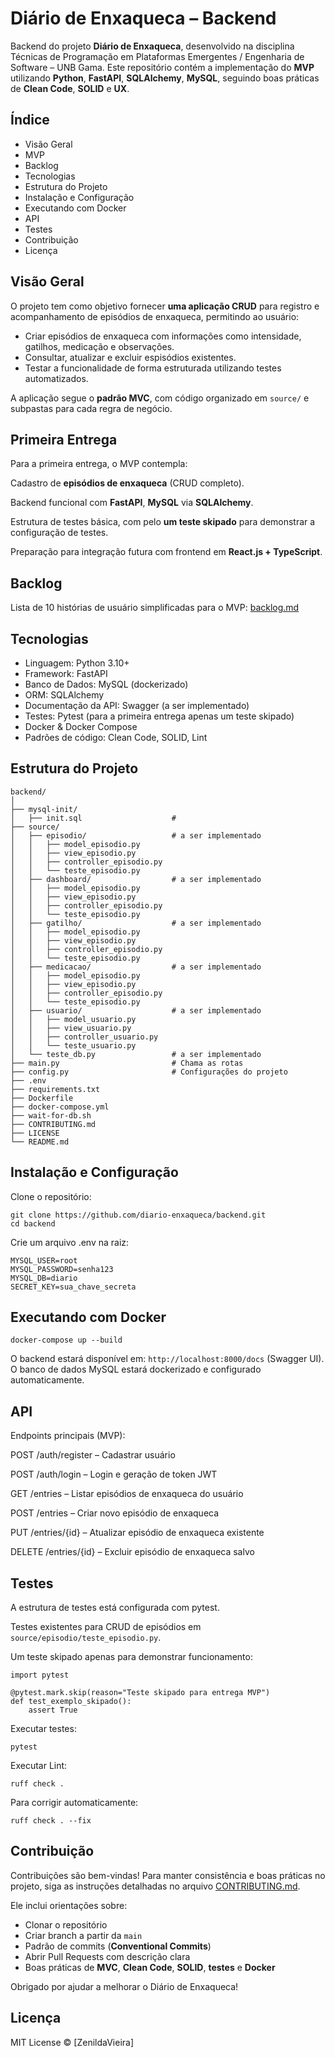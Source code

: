 # Diário de Enxaqueca – Backend

Backend do projeto **Diário de Enxaqueca**, desenvolvido na disciplina Técnicas de Programação em Plataformas Emergentes / Engenharia de Software – UNB Gama.
Este repositório contém a implementação do **MVP** utilizando **Python**, **FastAPI**, **SQLAlchemy**, **MySQL**, seguindo boas práticas de **Clean Code**, **SOLID** e **UX**.

## Índice

* Visão Geral 
* MVP
* Backlog
* Tecnologias
* Estrutura do Projeto
* Instalação e Configuração
* Executando com Docker
* API
* Testes
* Contribuição
* Licença

## Visão Geral

O projeto tem como objetivo fornecer **uma aplicação CRUD** para registro e acompanhamento de episódios de enxaqueca, permitindo ao usuário:
* Criar episódios de enxaqueca com informações como intensidade, gatilhos, medicação e observações.
* Consultar, atualizar e excluir espisódios existentes.
* Testar a funcionalidade de forma estruturada utilizando testes automatizados.

A aplicação segue o **padrão MVC**, com código organizado em `source/` e subpastas para cada regra de negócio.

## Primeira Entrega

Para a primeira entrega, o MVP contempla:

Cadastro de **episódios de enxaqueca** (CRUD completo).

Backend funcional com **FastAPI**, **MySQL** via **SQLAlchemy**.

Estrutura de testes básica, com pelo **um teste skipado** para demonstrar a configuração de testes.

Preparação para integração futura com frontend em **React.js + TypeScript**.

## Backlog

Lista de 10 histórias de usuário simplificadas para o MVP: [backlog.md](https://github.com/diario-enxaqueca/documentacao/blob/main/docs/backlog.md)

## Tecnologias

* Linguagem: Python 3.10+
* Framework: FastAPI
* Banco de Dados: MySQL (dockerizado)
* ORM: SQLAlchemy
* Documentação da API: Swagger (a ser implementado)
* Testes: Pytest (para a primeira entrega apenas um teste skipado)
* Docker & Docker Compose
* Padrões de código: Clean Code, SOLID, Lint

## Estrutura do Projeto
```code
backend/
│
├── mysql-init/
│   ├── init.sql                    # 
├── source/
│   ├── episodio/                   # a ser implementado
│   │   ├── model_episodio.py
│   │   ├── view_episodio.py
│   │   ├── controller_episodio.py
│   │   └── teste_episodio.py
│   ├── dashboard/                  # a ser implementado
│   │   ├── model_episodio.py
│   │   ├── view_episodio.py
│   │   ├── controller_episodio.py
│   │   └── teste_episodio.py
│   ├── gatilho/                    # a ser implementado
│   │   ├── model_episodio.py
│   │   ├── view_episodio.py
│   │   ├── controller_episodio.py
│   │   └── teste_episodio.py
│   ├── medicacao/                  # a ser implementado
│   │   ├── model_episodio.py
│   │   ├── view_episodio.py
│   │   ├── controller_episodio.py
│   │   └── teste_episodio.py
│   ├── usuario/                    # a ser implementado
│   │   ├── model_usuario.py
│   │   ├── view_usuario.py
│   │   ├── controller_usuario.py
│   │   └── teste_usuario.py
│   └── teste_db.py                 # a ser implementado
├── main.py                         # Chama as rotas
├── config.py                       # Configurações do projeto
├── .env
├── requirements.txt
├── Dockerfile
├── docker-compose.yml
├── wait-for-db.sh
├── CONTRIBUTING.md
├── LICENSE
└── README.md
```

## Instalação e Configuração

Clone o repositório:
```code
git clone https://github.com/diario-enxaqueca/backend.git
cd backend
```

Crie um arquivo .env na raiz:
```code
MYSQL_USER=root
MYSQL_PASSWORD=senha123
MYSQL_DB=diario
SECRET_KEY=sua_chave_secreta

```

## Executando com Docker
```code
docker-compose up --build
```

O backend estará disponível em: `http://localhost:8000/docs` (Swagger UI).
O banco de dados MySQL estará dockerizado e configurado automaticamente.

## API

Endpoints principais (MVP):

POST /auth/register – Cadastrar usuário

POST /auth/login – Login e geração de token JWT

GET /entries – Listar episódios de enxaqueca do usuário

POST /entries – Criar novo episódio de enxaqueca

PUT /entries/{id} – Atualizar episódio de enxaqueca existente

DELETE /entries/{id} – Excluir episódio de enxaqueca salvo

## Testes

A estrutura de testes está configurada com pytest.

Testes existentes para CRUD de episódios em `source/episodio/teste_episodio.py`.

Um teste skipado apenas para demonstrar funcionamento:

```code
import pytest

@pytest.mark.skip(reason="Teste skipado para entrega MVP")
def test_exemplo_skipado():
    assert True
```

Executar testes:
```code
pytest
```

Executar Lint:
```code
ruff check .
```

Para corrigir automaticamente:
```code
ruff check . --fix
```

## Contribuição

Contribuições são bem-vindas! Para manter consistência e boas práticas no projeto, siga as instruções detalhadas no arquivo [CONTRIBUTING.md](CONTRIBUTING.md).

Ele inclui orientações sobre:
* Clonar o repositório
* Criar branch a partir da `main`
* Padrão de commits (**Conventional Commits**)
* Abrir Pull Requests com descrição clara
* Boas práticas de **MVC**, **Clean Code**, **SOLID**, **testes** e **Docker**

Obrigado por ajudar a melhorar o Diário de Enxaqueca!

## Licença

MIT License © [ZenildaVieira]